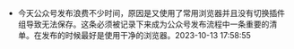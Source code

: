 - 今天公众号发布浪费不少时间，原因是又使用了常用浏览器并且没有切换插件组导致无法保存。这条必须被记录下来成为公众号发布流程中一条重要的清单。在发布的时候最好是使用干净的浏览器。2023-10-13 17:58:55